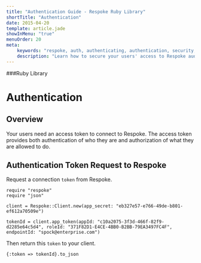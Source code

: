 ```yaml
---
title: "Authentication Guide - Respoke Ruby Library"
shortTitle: "Authentication"
date: 2015-04-20
template: article.jade
showInMenu: "true"
menuOrder: 20
meta:
    keywords: "respoke, auth, authenticating, authentication, security, token"
    description: "Learn how to secure your users' access to Respoke audio, video, text and data channels."
---
```


###Ruby Library
# Authentication

## Overview

Your users need an access token to connect to Respoke. The access token provides both authentication of who they are and authorization of what they are allowed to do. 

## Authentication Token Request to Respoke

Request a connection `token` from Respoke.

    require "respoke"
    require "json"

    client = Respoke::Client.new(app_secret: "eb327e57-e766-49de-b801-ef612a70509e")

    tokenId = client.app_token(appId: "c10a2075-3f3d-466f-82f9-d2285e64c5d4", roleId: "371F82D1-E4CE-4BB0-B2BB-79EA3497FC4F", endpointId: "spock@enterprise.com")

Then return this `token` to your client.

    {:token => tokenId}.to_json
